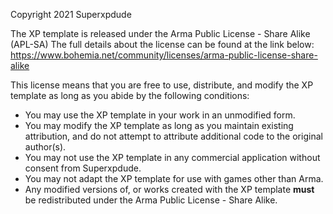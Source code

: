 Copyright 2021 Superxpdude

The XP template is released under the Arma Public License - Share Alike (APL-SA)
The full details about the license can be found at the link below:
https://www.bohemia.net/community/licenses/arma-public-license-share-alike

This license means that you are free to use, distribute, and modify the XP template as long as you abide by the following conditions:
 - You may use the XP template in your work in an unmodified form.
 - You may modify the XP template as long as you maintain existing attribution, and do not attempt to attribute additional code to the original author(s).
 - You may not use the XP template in any commercial application without consent from Superxpdude.
 - You may not adapt the XP template for use with games other than Arma.
 - Any modified versions of, or works created with the XP template **must** be redistributed under the Arma Public License - Share Alike.
